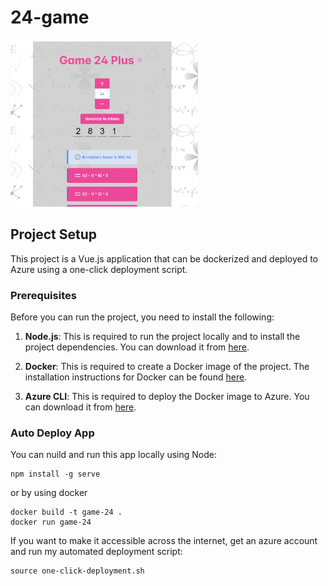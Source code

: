 # 24-game

<img src="res/screenshot.png" width="300">

## Project Setup

This project is a Vue.js application that can be dockerized and deployed to Azure using a one-click deployment script.

### Prerequisites

Before you can run the project, you need to install the following:

1. **Node.js**: This is required to run the project locally and to install the project dependencies. You can download it from [here](https://nodejs.org/).

2. **Docker**: This is required to create a Docker image of the project. The installation instructions for Docker can be found [here](https://docs.docker.com/get-docker/).

3. **Azure CLI**: This is required to deploy the Docker image to Azure. You can download it from [here](https://docs.microsoft.com/cli/azure/install-azure-cli).

### Auto Deploy App

You can nuild and run this app locally using Node:

```
npm install -g serve
```

or by using docker

```
docker build -t game-24 .
docker run game-24
```

If you want to make it accessible across the internet, get an azure account and run my automated deployment script:

```
source one-click-deployment.sh
```